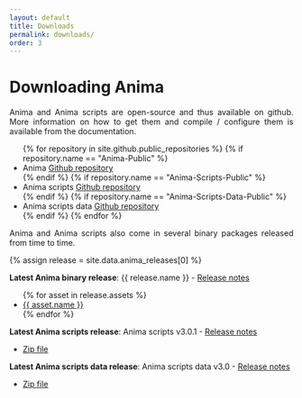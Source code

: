 ```yaml
---
layout: default
title: Downloads
permalink: downloads/
order: 3
---
```


# Downloading Anima

<p align="justify">Anima and Anima scripts are open-source and thus available on github. More information on how to get them and compile / configure them is available from the documentation.</p>

<ul>
{% for repository in site.github.public_repositories %}
{% if repository.name == "Anima-Public" %}
<li>Anima <a href="{{ repository.html_url }}">Github repository</a></li>
{% endif %}
{% if repository.name == "Anima-Scripts-Public" %}
<li>Anima scripts <a href="{{ repository.html_url }}">Github repository</a></li>
{% endif %}
{% if repository.name == "Anima-Scripts-Data-Public" %}
<li>Anima scripts data <a href="{{ repository.html_url }}">Github repository</a></li>
{% endif %}
{% endfor %}
</ul>

<p align="justify">
Anima and Anima scripts also come in several binary packages released from time to time.
</p>

{% assign release = site.data.anima_releases[0] %}
<p align="justify">
<strong>Latest Anima binary release</strong>: {{ release.name }} - <a href="{{ release.html_url }}">Release notes</a>
</p>
<ul>
{% for asset in release.assets %}
<li>
<a href="{{ asset.browser_download_url }}">{{ asset.name }}</a>
</li>
{% endfor %}
</ul>

<p align="justify">
<strong>Latest Anima scripts release</strong>: Anima scripts v3.0.1 - <a href="https://github.com/Inria-Empenn/Anima-Scripts-Public/releases/tag/v3.0.1">Release notes</a>
</p>
<ul>
<li>
<a href="https://github.com/Inria-Empenn/Anima-Scripts-Public/archive/v3.0.1.zip">Zip file</a>
</li>
</ul>

<p align="justify">
<strong>Latest Anima scripts data release</strong>: Anima scripts data v3.0 - <a href="https://github.com/Inria-Empenn/Anima-Scripts-Data-Public/releases/tag/v3.0">Release notes</a>
</p>
<ul>
<li>
<a href="https://github.com/Inria-Empenn/Anima-Scripts-Data-Public/releases/download/v3.0/Anima-Scripts-Data-Public.zip">Zip file</a>
</li>
</ul>

